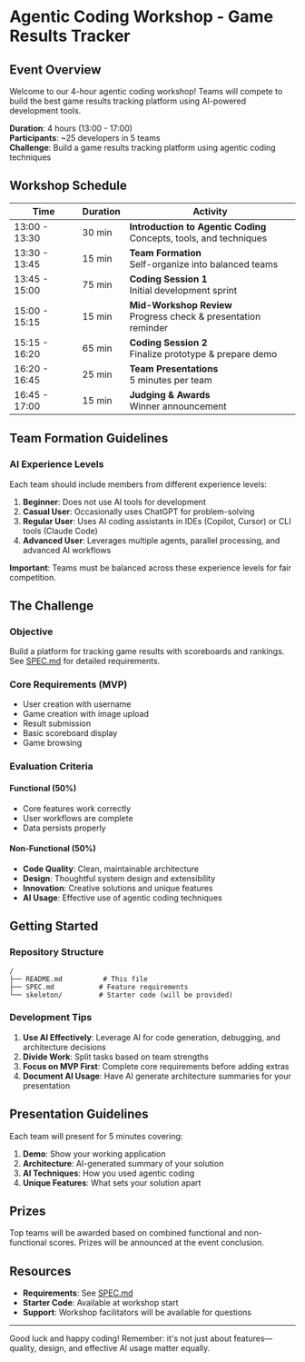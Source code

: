 # Agentic Coding Workshop - Game Results Tracker

## Event Overview
Welcome to our 4-hour agentic coding workshop! Teams will compete to build the best game results tracking platform using AI-powered development tools.

**Duration**: 4 hours (13:00 - 17:00)  
**Participants**: ~25 developers in 5 teams  
**Challenge**: Build a game results tracking platform using agentic coding techniques

## Workshop Schedule

| Time | Duration | Activity |
|------|----------|----------|
| 13:00 - 13:30 | 30 min | **Introduction to Agentic Coding** <br> Concepts, tools, and techniques |
| 13:30 - 13:45 | 15 min | **Team Formation** <br> Self-organize into balanced teams |
| 13:45 - 15:00 | 75 min | **Coding Session 1** <br> Initial development sprint |
| 15:00 - 15:15 | 15 min | **Mid-Workshop Review** <br> Progress check & presentation reminder |
| 15:15 - 16:20 | 65 min | **Coding Session 2** <br> Finalize prototype & prepare demo |
| 16:20 - 16:45 | 25 min | **Team Presentations** <br> 5 minutes per team |
| 16:45 - 17:00 | 15 min | **Judging & Awards** <br> Winner announcement |

## Team Formation Guidelines

### AI Experience Levels
Each team should include members from different experience levels:

1. **Beginner**: Does not use AI tools for development
2. **Casual User**: Occasionally uses ChatGPT for problem-solving
3. **Regular User**: Uses AI coding assistants in IDEs (Copilot, Cursor) or CLI tools (Claude Code)
4. **Advanced User**: Leverages multiple agents, parallel processing, and advanced AI workflows

**Important**: Teams must be balanced across these experience levels for fair competition.

## The Challenge

### Objective
Build a platform for tracking game results with scoreboards and rankings. See [SPEC.md](SPEC.md) for detailed requirements.

### Core Requirements (MVP)
- User creation with username
- Game creation with image upload
- Result submission
- Basic scoreboard display
- Game browsing

### Evaluation Criteria

#### Functional (50%)
- Core features work correctly
- User workflows are complete
- Data persists properly

#### Non-Functional (50%)
- **Code Quality**: Clean, maintainable architecture
- **Design**: Thoughtful system design and extensibility
- **Innovation**: Creative solutions and unique features
- **AI Usage**: Effective use of agentic coding techniques

## Getting Started

### Repository Structure
```
/
├── README.md          # This file
├── SPEC.md           # Feature requirements
└── skeleton/         # Starter code (will be provided)
```

### Development Tips
1. **Use AI Effectively**: Leverage AI for code generation, debugging, and architecture decisions
2. **Divide Work**: Split tasks based on team strengths
3. **Focus on MVP First**: Complete core requirements before adding extras
4. **Document AI Usage**: Have AI generate architecture summaries for your presentation

## Presentation Guidelines

Each team will present for 5 minutes covering:
1. **Demo**: Show your working application
2. **Architecture**: AI-generated summary of your solution
3. **AI Techniques**: How you used agentic coding
4. **Unique Features**: What sets your solution apart

## Prizes

Top teams will be awarded based on combined functional and non-functional scores. Prizes will be announced at the event conclusion.

## Resources

- **Requirements**: See [SPEC.md](SPEC.md)
- **Starter Code**: Available at workshop start
- **Support**: Workshop facilitators will be available for questions

---

Good luck and happy coding! Remember: it's not just about features—quality, design, and effective AI usage matter equally.